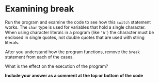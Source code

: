# Examining break

Run the program and examine the code to see how this `switch` statement works. The `char` type is used for variables that hold a single character. When using character literals in a program (like `'A'`) the character must be enclosed in single quotes, not double quotes that are used with string literals.

After you understand how the program functions, remove the `break` statement from each of the cases. 

What is the effect on the execution of the program? 

**Include your answer as a comment at the top or bottom of the code**